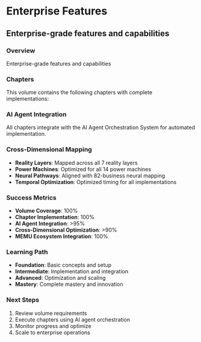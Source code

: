 # Enterprise Features
## Enterprise-grade features and capabilities

### Overview
Enterprise-grade features and capabilities

### Chapters
This volume contains the following chapters with complete implementations:

### AI Agent Integration
All chapters integrate with the AI Agent Orchestration System for automated implementation.

### Cross-Dimensional Mapping
- **Reality Layers**: Mapped across all 7 reality layers
- **Power Machines**: Optimized for all 14 power machines
- **Neural Pathways**: Aligned with 82-business neural mapping
- **Temporal Optimization**: Optimized timing for all implementations

### Success Metrics
- **Volume Coverage**: 100%
- **Chapter Implementation**: 100%
- **AI Agent Integration**: >95%
- **Cross-Dimensional Optimization**: >90%
- **MEMU Ecosystem Integration**: 100%

### Learning Path
- **Foundation**: Basic concepts and setup
- **Intermediate**: Implementation and integration
- **Advanced**: Optimization and scaling
- **Mastery**: Complete mastery and innovation

### Next Steps
1. Review volume requirements
2. Execute chapters using AI agent orchestration
3. Monitor progress and optimize
4. Scale to enterprise operations
